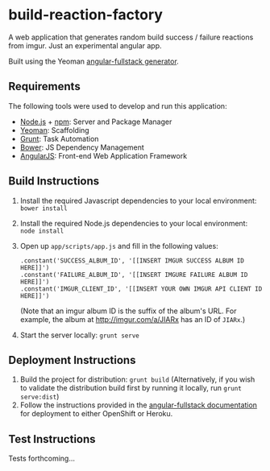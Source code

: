 build-reaction-factory
======================

A web application that generates random build success / failure reactions from imgur.  Just an experimental angular app.

Built using the Yeoman [angular-fullstack generator](https://www.npmjs.org/package/generator-angular-fullstack).

Requirements
------------

The following tools were used to develop and run this application:

- [Node.js](http://nodejs.org/) + [npm](https://www.npmjs.org/): Server and Package Manager
- [Yeoman](http://yeoman.io/): Scaffolding
- [Grunt](http://gruntjs.com/): Task Automation
- [Bower](http://bower.io/): JS Dependency Management
- [AngularJS](https://angularjs.org/): Front-end Web Application Framework

Build Instructions
------------------

1. Install the required Javascript dependencies to your local environment: `bower install`
2. Install the required Node.js dependencies to your local environment: `node install`
3. Open up `app/scripts/app.js` and fill in the following values:

    ```
    .constant('SUCCESS_ALBUM_ID', '[[INSERT IMGUR SUCCESS ALBUM ID HERE]]')
    .constant('FAILURE_ALBUM_ID', '[[INSERT IMGURE FAILURE ALBUM ID HERE]]')
    .constant('IMGUR_CLIENT_ID', '[[INSERT YOUR OWN IMGUR API CLIENT ID HERE]]')
    ```
    
    (Note that an imgur album ID is the suffix of the album's URL.  For example, the album at http://imgur.com/a/JIARx has an ID of `JIARx`.)
4. Start the server locally: `grunt serve`

Deployment Instructions
-----------------------
1. Build the project for distribution: `grunt build`
(Alternatively, if you wish to validate the distribution build first by running it locally, run `grunt serve:dist`)
2. Follow the instructions provided in the [angular-fullstack documentation](https://www.npmjs.org/package/generator-angular-fullstack) for deployment to either OpenShift or Heroku.

Test Instructions
-----------------

Tests forthcoming...
